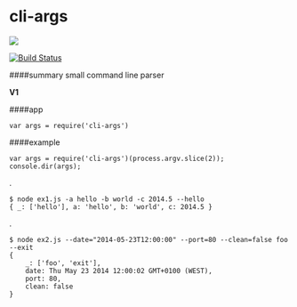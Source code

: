 # cli-args

<a href="https://nodei.co/npm/cli-args/"><img src="https://nodei.co/npm/cli-args.png?downloads=true"></a>

[![Build Status](https://travis-ci.org/joaquimserafim/cli-args.png?branch=master)](https://travis-ci.org/joaquimserafim/cli-args)


####summary
small command line parser 


**V1**

####app

	var args = require('cli-args')
			
			
####example

	var args = require('cli-args')(process.argv.slice(2));
	console.dir(args);
	
.

	$ node ex1.js -a hello -b world -c 2014.5 --hello
	{ _: ['hello'], a: 'hello', b: 'world', c: 2014.5 }
	
.
	
	$ node ex2.js --date="2014-05-23T12:00:00" --port=80 --clean=false foo --exit
	{ 
		_: ['foo', 'exit'],
		date: Thu May 23 2014 12:00:02 GMT+0100 (WEST),
		port: 80,
		clean: false
	}


